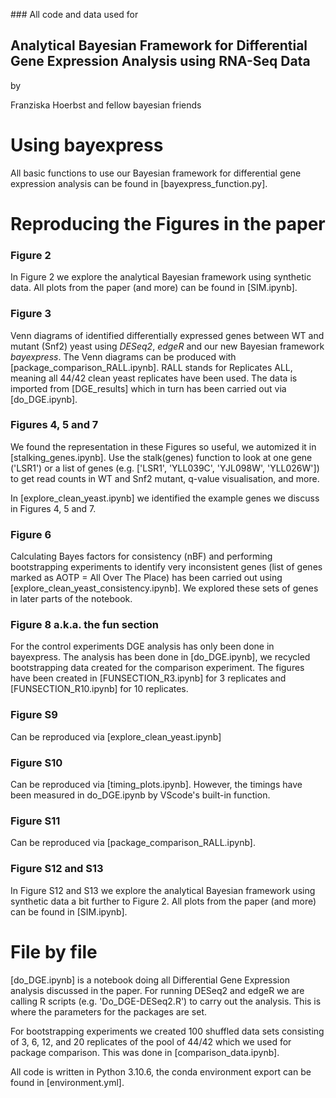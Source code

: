 



### All code and data used for 

## Analytical Bayesian Framework for Differential Gene Expression Analysis using RNA-Seq Data

by 

Franziska Hoerbst and fellow bayesian friends


# Using bayexpress
All basic functions to use our Bayesian framework for differential gene expression analysis can be found in [bayexpress_function.py].

# Reproducing the Figures in the paper

### Figure 2
In Figure 2 we explore the analytical Bayesian framework using synthetic data. All plots from the paper (and more) can be found in [SIM.ipynb].

### Figure 3
Venn diagrams of identified differentially expressed genes between WT and mutant (Snf2) yeast using _DESeq2_, _edgeR_ and our new Bayesian framework _bayexpress_. The Venn diagrams can be produced with [package_comparison_RALL.ipynb]. RALL stands for Replicates ALL, meaning all 44/42 clean yeast replicates have been used. The data is imported from [DGE_results] which in turn has been carried out via [do_DGE.ipynb].

### Figures 4, 5 and 7
We found the representation in these Figures so useful, we automized it in [stalking_genes.ipynb]. Use the stalk(genes) function to look at one gene ('LSR1') or a list of genes (e.g. ['LSR1', 'YLL039C', 'YJL098W', 'YLL026W']) to get read counts in WT and Snf2 mutant, q-value visualisation, and more. 

In [explore_clean_yeast.ipynb] we identified the example genes we discuss in Figures 4, 5 and 7. 

### Figure 6
Calculating Bayes factors for consistency (nBF) and performing bootstrapping experiments to identify very inconsistent genes (list of genes marked as AOTP = All Over The Place) has been carried out using [explore_clean_yeast_consistency.ipynb]. We explored these sets of genes in later parts of the notebook. 


### Figure 8 a.k.a. the fun section
For the control experiments DGE analysis has only been done in bayexpress. The analysis has been done in [do_DGE.ipynb], we recycled bootstrapping data created for the comparison experiment. The figures have been created in [FUNSECTION_R3.ipynb] for 3 replicates and [FUNSECTION_R10.ipynb] for 10 replicates. 


### Figure S9
Can be reproduced via [explore_clean_yeast.ipynb]

### Figure S10
Can be reproduced via [timing_plots.ipynb]. However, the timings have been measured in do_DGE.ipynb by VScode's built-in function. 


### Figure S11
Can be reproduced via [package_comparison_RALL.ipynb].


### Figure S12 and S13
In Figure S12 and S13 we explore the analytical Bayesian framework using synthetic data a bit further to Figure 2. All plots from the paper (and more) can be found in [SIM.ipynb].


# File by file
[do_DGE.ipynb] is a notebook doing all Differential Gene Expression analysis discussed in the paper. For running DESeq2 and edgeR we are calling R scripts (e.g. 'Do_DGE-DESeq2.R') to carry out the analysis. This is where the parameters for the packages are set. 

For bootstrapping experiments we created 100 shuffled data sets consisting of 3, 6, 12, and 20 replicates of the pool of 44/42 which we used for package comparison. This was done in [comparison_data.ipynb].




All code is written in Python 3.10.6, the conda environment export can be found in [environment.yml].
